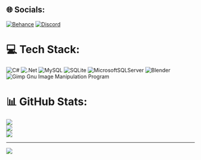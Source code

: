 
## 🌐 Socials:
[![Behance](https://img.shields.io/badge/Behance-1769ff?logo=behance&logoColor=white)](https://behance.net/Влад) [![Discord](https://img.shields.io/badge/Discord-%237289DA.svg?logo=discord&logoColor=white)](https://discord.gg/VladOn#9446) 

# 💻 Tech Stack:
![C#](https://img.shields.io/badge/c%23-%23239120.svg?style=plastic&logo=c-sharp&logoColor=white) ![.Net](https://img.shields.io/badge/.NET-5C2D91?style=plastic&logo=.net&logoColor=white) ![MySQL](https://img.shields.io/badge/mysql-%2300f.svg?style=plastic&logo=mysql&logoColor=white) ![SQLite](https://img.shields.io/badge/sqlite-%2307405e.svg?style=plastic&logo=sqlite&logoColor=white) ![MicrosoftSQLServer](https://img.shields.io/badge/Microsoft%20SQL%20Sever-CC2927?style=plastic&logo=microsoft%20sql%20server&logoColor=white) ![Blender](https://img.shields.io/badge/blender-%23F5792A.svg?style=plastic&logo=blender&logoColor=white) ![Gimp Gnu Image Manipulation Program](https://img.shields.io/badge/Gimp-657D8B?style=plastic&logo=gimp&logoColor=FFFFFF)
# 📊 GitHub Stats:
![](https://github-readme-stats.vercel.app/api?username=VladRadov&theme=dark&hide_border=false&include_all_commits=true&count_private=false)<br/>
![](https://github-readme-streak-stats.herokuapp.com/?user=VladRadov&theme=dark&hide_border=false)<br/>
![](https://github-readme-stats.vercel.app/api/top-langs/?username=VladRadov&theme=dark&hide_border=false&include_all_commits=true&count_private=false&layout=compact)

---
[![](https://visitcount.itsvg.in/api?id=VladRadov&icon=0&color=1)](https://visitcount.itsvg.in)

<!-- Proudly created with GPRM ( https://gprm.itsvg.in ) -->
